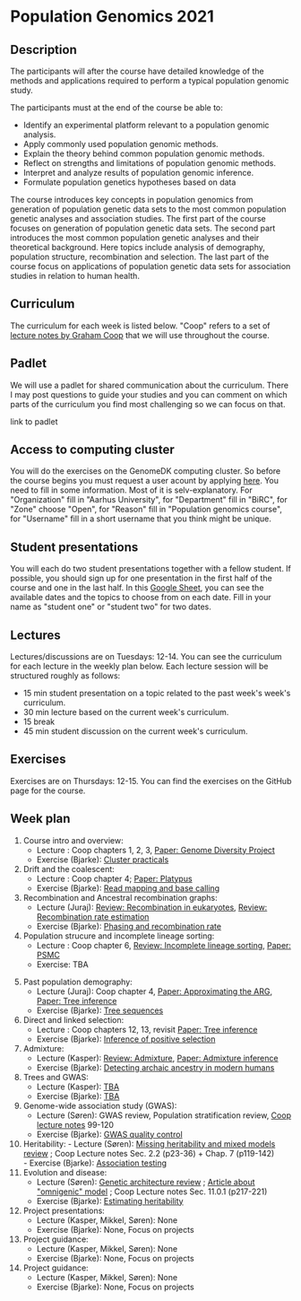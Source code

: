 # Population Genomics 2021

## Description
The participants will after the course have detailed knowledge of the methods and applications required to perform a typical population genomic study.

The participants must at the end of the course be able to:

* Identify an experimental platform relevant to a population genomic analysis.
* Apply commonly used population genomic methods.
* Explain the theory behind common population genomic methods.
* Reflect on strengths and limitations of population genomic methods.
* Interpret and analyze results of population genomic inference.
* Formulate population genetics hypotheses based on data

The course introduces key concepts in population genomics from generation of population genetic data sets to the most common population genetic analyses and association studies. The first part of the course focuses on generation of population genetic data sets. The second part introduces the most common population genetic analyses and their theoretical background. Here topics include analysis of demography, population structure, recombination and selection. The last part of the course focus on applications of population genetic data sets for association studies in relation to human health.

## Curriculum
The curriculum for each week is listed below. "Coop" refers to a set of [lecture notes by Graham Coop](https://github.com/cooplab/popgen-notes/releases/download/v1.2/minicoop.pdf) that we will use throughout the course.

## Padlet
We will use a padlet for shared communication about the curriculum. There I may post questions to guide your studies and you can comment on which parts of the curriculum you find most challenging so we can focus on that.

link to padlet

## Access to computing cluster
You will do the exercises on the GenomeDK computing cluster. So before the course begins you must request a user acount by applying [here](https://console.genome.au.dk/user-requests/create/). You need to fill in some information. Most of it is selv-explanatory. For "Organization" fill in "Aarhus University", for "Department" fill in "BiRC", for "Zone" choose "Open", for "Reason" fill in "Population genomics course", for "Username" fill in a short username that you think might be unique.

## Student presentations
You will each do two student presentations together with a fellow student. If possible, you should sign up for one presentation in the first half of the course and one in the last half. In this [Google Sheet](https://docs.google.com/spreadsheets/d/1XuTLhy8Kx14y9XGm_fK9hz6CqvQy79-Mh8IONdPs_PE/edit?usp=sharing), you can see the available dates and the topics to choose from on each date. Fill in your name as "student one" or "student two" for two dates.

## Lectures
Lectures/discussions are on Tuesdays: 12-14. You can see the curriculum for each lecture in the weekly plan below. Each lecture session will be structured roughly as follows:

- 15 min student presentation on a topic related to the past week's week's curriculum.
- 30 min lecture based on the current week's curriculum.
- 15 break
- 45 min student discussion on the current week's curriculum.

## Exercises
Exercises are on Thursdays: 12-15. You can find the exercises on the GitHub page for the course.

## Week plan	

<!-- 
TODO:
Change lectures to the 3-hour slot
Maybe drop either calling or phasing
Maybe change from LD hat to pyro
Drop PCA and Admixture and do MOSAIC instead
Take over the admixture lecture from Mikkel
Maybe start the projects earlier so they work on them on the side for longer
-->

<!-- 5. Hidden Markov models:
    - Lecture : Durbin chapter 3, [Paper: population structure](https://www.nature.com/articles/nature07331)
    - Exercise (Bjarke): [Inference of population structure and admixture](https://github.com/kaspermunch/PopulationGenomicsCourse/tree/master/Exercises/05_population_structure)
 -->

1. Course intro and overview: 
   - Lecture : Coop chapters 1, 2, 3, [Paper: Genome Diversity Project](https://www.nature.com/articles/nature18964)
    - Exercise (Bjarke): [Cluster practicals](https://github.com/kaspermunch/PopulationGenomicsCourse/tree/master/Exercises/01_cluster_practicals)
2. Drift and the coalescent:
    - Lecture : Coop chapter 4; [Paper: Platypus](https://www.nature.com/articles/ng.3036)
    - Exercise (Bjarke): [Read mapping and base calling](https://github.com/kaspermunch/PopulationGenomicsCourse/tree/master/Exercises/02_mapping_and_calling)
3. Recombination and Ancestral recombination graphs:
    - Lecture (Juraj): [Review: Recombination in eukaryotes](https://royalsocietypublishing.org/doi/10.1098/rstb.2016.0455), [Review: Recombination rate estimation](https://www.nature.com/articles/s41576-020-0240-1)
    - Exercise (Bjarke): [Phasing and recombination rate](https://github.com/kaspermunch/PopulationGenomicsCourse/tree/master/Exercises/04_phasing_and_recombination)
4. Population strucure and incomplete lineage sorting:
    - Lecture : Coop chapter 6, [Review: Incomplete lineage sorting](https://doi.org/10.1146/annurev-genet-120213-092532), [Paper: PSMC](https://www.nature.com/articles/nature10231)
    - Exercise: TBA
    <!-- - Exercise (Bjarke): [Working with VCF files](https://github.com/kaspermunch/PopulationGenomicsCourse/tree/master/Exercises/03_f_statistics) -->
<!-- 5. Ancestral recombination graphs:
    - Lecture : [Paper: Approximating the ARG](https://bmcgenomdata.biomedcentral.com/articles/10.1186/1471-2156-7-16), [Paper: Tree inference](https://www.nature.com/articles/s41588-019-0484-x)
    - Exercise (Bjarke): ARG dashboard exercises + Inference of trees along sequence -->
5. Past population demography:
    - Lecture (Juraj): Coop chapter 4, [Paper: Approximating the ARG](https://bmcgenomdata.biomedcentral.com/articles/10.1186/1471-2156-7-16), [Paper: Tree inference](https://www.nature.com/articles/s41588-019-0484-x)
    - Exercise (Bjarke): [Tree sequences](https://github.com/kaspermunch/PopulationGenomicsCourse/tree/master/Exercises/tree_sequences)
6. Direct and linked selection:
    - Lecture : Coop chapters 12, 13, revisit [Paper: Tree inference](https://www.nature.com/articles/s41588-019-0484-x)
    - Exercise (Bjarke): [Inference of positive selection](https://github.com/kaspermunch/PopulationGenomicsCourse/tree/master/Exercises/selection)
8. Admixture:
   - Lecture (Kasper): [Review: Admixture](https://journals.plos.org/plosgenetics/article?id=10.1371/journal.pgen.1007349), [Paper: Admixture inference](https://journals.plos.org/plosgenetics/article?id=10.1371/journal.pgen.1007641)
   - Exercise (Bjarke): [Detecting archaic ancestry in modern humans](https://github.com/kaspermunch/PopulationGenomicsCourse/tree/master/Exercises/08_archaic_humans)
8. Trees and GWAS:
   - Lecture (Kasper): [TBA]()
   - Exercise (Bjarke): [TBA]()
9.  Genome-wide association study (GWAS):
    - Lecture (Søren): GWAS review, Population stratification review, [Coop lecture notes](https://github.com/cooplab/popgen-notes/releases/download/v1.2/release_popgen_notes.pdf) 99-120
    - Exercise (Bjarke): [GWAS quality control](https://github.com/kaspermunch/PopulationGenomicsCourse/tree/master/Exercises/09_GWAS_QC)
10.  Heritability:
    - Lecture (Søren): [Missing heritability and mixed models review]() ; Coop Lecture notes Sec. 2.2 (p23-36) + Chap. 7 (p119-142)		
    - Exercise (Bjarke): [Association testing](https://github.com/kaspermunch/PopulationGenomicsCourse/tree/master/Exercises/10_GWAS_association)
11. Evolution and disease:
    - Lecture (Søren): [Genetic architecture review]() ; [Article about "omnigenic" model]() ; Coop Lecture notes Sec. 11.0.1 (p217-221)	
    - Exercise (Bjarke): [Estimating heritability](https://github.com/kaspermunch/PopulationGenomicsCourse/tree/master/Exercises/11_heritability)
12. Project presentations:	
    - Lecture (Kasper, Mikkel, Søren): None
    - Exercise (Bjarke):  None, Focus on projects
13. Project guidance:	
    - Lecture (Kasper, Mikkel, Søren): None
    - Exercise (Bjarke):  None, Focus on projects
14. Project guidance:	
    - Lecture (Kasper, Mikkel, Søren): None
    - Exercise (Bjarke):  None, Focus on projects
